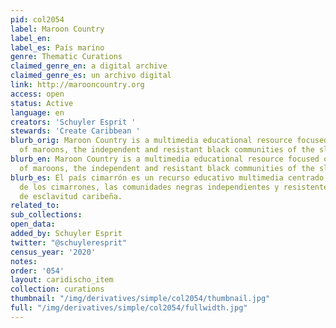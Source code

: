 ```yaml
---
pid: col2054
label: Maroon Country
label_en:
label_es: País marino
genre: Thematic Curations
claimed_genre_en: a digital archive
claimed_genre_es: un archivo digital
link: http://marooncountry.org
access: open
status: Active
language: en
creators: 'Schuyler Esprit '
stewards: 'Create Caribbean '
blurb_orig: Maroon Country is a multimedia educational resource focused on the history
  of maroons, the independent and resistant black communities of the slavery-era Caribbean.
blurb_en: Maroon Country is a multimedia educational resource focused on the history
  of maroons, the independent and resistant black communities of the slavery-era Caribbean.
blurb_es: El país cimarrón es un recurso educativo multimedia centrado en la historia
  de los cimarrones, las comunidades negras independientes y resistentes de la era
  de esclavitud caribeña.
related_to:
sub_collections:
open_data:
added_by: Schuyler Esprit
twitter: "@schuyleresprit"
census_year: '2020'
notes:
order: '054'
layout: caridischo_item
collection: curations
thumbnail: "/img/derivatives/simple/col2054/thumbnail.jpg"
full: "/img/derivatives/simple/col2054/fullwidth.jpg"
---
```

